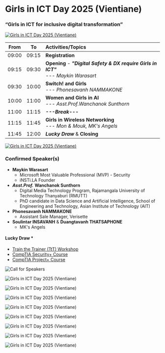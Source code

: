 # Girls in ICT Day 2025 (Vientiane) 
### “Girls in ICT for inclusive digital transformation”


[![Girls in ICT Day 2025 (Vientiane) ](img/Before-the-Match-small.png "Girls in ICT Day 2025 (Vientiane) ")](img/Before-the-Match.png)


| From  |  To   |  Activities/Topics                                                                          |
|:-----:|:-----:|:--------------------------------------------------------------------------------------------|
| 09:00 | 09:15 | **Registration**                                                                            |
| 09:15 | 09:30 | **Opening** - ***"Digital Safety & DX require Girls in ICT"*** <br>--- *Maykin Warasart*    |
| 09:30 | 10:00 | **Switch! and Girls** <br>--- *Phonesavanh NAMMAKONE*                                       |
| 10:00 | 11:00 | **Women and Girls in AI** <br>--- *Asst.Prof.Wanchanok Sunthorn*                            |
| 11:00 | 11:15 | ***---Break---***                                                                           |
| 11:15 | 11:45 | **Girls in Wireless Networking** <br>--- *Mon & Mouk, MK's Angels*                          |
| 11:45 | 12:00 | ***Lucky Draw*** & **Closing**                                                              |

[![Girls in ICT Day 2025 (Vientiane) ](img/After-the-Match-small.png "Girls in ICT Day 2025 (Vientiane) ")](img/After-the-Match.png)

### Confirmed Speaker(s)
+ **Maykin Warasart**
	+ Microsoft Most Valuable Professional (MVP) - Security
	+ iNSTi.LA Founder
+ ***Asst.Prof.*** **Wanchanok Sunthorn**
	+ Digital Media Technology Program, Rajamangala University of Technology Thanyaburi (RMUTT)
	+ PhD candidate in Data Science and Artificial Intelligence, School of Engineering and Technology, Asian Institute of Technology (AIT)
+ **Phonesavanh NAMMAKONE**
	+ Assistant Sale Manager, Verisette
+ **Soulintar INSAVANH** & **Duangtavanh THATSAPHONE**
	+ MK's Angels


#### Lucky Draw *
+ [Train the Trainer (TtT) Workshop](https://instila.github.io/TtT)
+ [CompTIA Security+ Course](https://ubslao.com/Courses/CompTIA/Security+)
+ [CompTIA Project+ Course](#)

![Call for Speakers](img/CFPv3.png "Call for Speakers")

![Girls in ICT Day 2025 (Vientiane) ](img/MK-2.jpg "Girls in ICT Day 2025 (Vientiane) ")

![Girls in ICT Day 2025 (Vientiane) ](img/Tunie-1.jpg "Girls in ICT Day 2025 (Vientiane) ")

![Girls in ICT Day 2025 (Vientiane) ](img/Tunie-1-5.JPG "Girls in ICT Day 2025 (Vientiane) ")

![Girls in ICT Day 2025 (Vientiane) ](img/Tunie-2.jpg "Girls in ICT Day 2025 (Vientiane) ")

![Girls in ICT Day 2025 (Vientiane) ](img/Amp-1.jpg "Girls in ICT Day 2025 (Vientiane) ")

![Girls in ICT Day 2025 (Vientiane) ](img/Amp-1-5.JPG "Girls in ICT Day 2025 (Vientiane) ")

![Girls in ICT Day 2025 (Vientiane) ](img/Amp-2.jpg "Girls in ICT Day 2025 (Vientiane) ")

![Girls in ICT Day 2025 (Vientiane) ](img/Lunch.jpg "Girls in ICT Day 2025 (Vientiane) ")